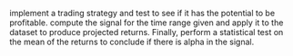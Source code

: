 implement a trading strategy and test to see if it has the potential to be profitable. compute the signal for the time range given and apply it to the dataset to produce projected returns. Finally, perform a statistical test on the mean of the returns to conclude if there is alpha in the signal.
